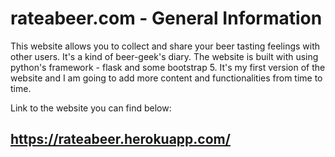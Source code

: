 # rateabeer.com - General Information

This website allows you to collect and share your beer tasting feelings with other users. It's a kind of beer-geek's diary. The website is built with using python's framework - flask and some bootstrap 5. It's my first version of the website and I am going to add more content and functionalities from time to time.

Link to the website you can find below:
## https://rateabeer.herokuapp.com/
